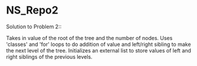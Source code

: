 # NS_Repo2
Solution to Problem 2::

Takes in value of the root of the tree and the number of nodes. Uses 'classes' and 'for' loops to do addition of value and left/right sibling to make the next level of the tree. Initializes an external list to store values of left and right siblings of the previous levels. 
